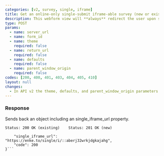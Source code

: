 ```yaml
---
categories: [v2, survey, single, iframe]
title: Get an online-only single-submit iframe-able survey (new or existing)
description: This webform view will **always** redirect the user upon successful submission of a single record.
type: POST
params: 
  - name: server_url 
  - name: form_id
  - name: theme
    required: false
  - name: return_url
    required: false
  - name: defaults
    required: false
  - name: parent_window_origin
    required: false
codes: [200, 400, 401, 403, 404, 405, 410]
layout: null
changes: 
  - In API v2 the theme, defaults, and parent_window_origin parameters were added.
---
```


### Response

Sends back an object including an single_iframe_url property.

```Status: 200 OK (existing)    Status: 201 OK (new)```
```{
    "single_iframe_url": "https://enke.to/single/i/::aberj32wrkjdgkajahg",
    "code": 200
}```
